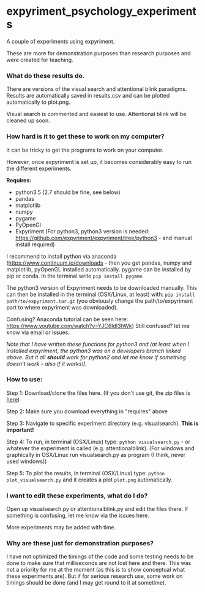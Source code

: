 # expyriment_psychology_experiments
A couple of experiments using expyriment.

These are more for demonstration purposes than research purposes and were created for teaching.


### What do these results do.

There are versions of the visual search and attentional blink paradigms. Results are automatically saved in results.csv and can be plotted automatically to plot.png.

Visual search is commented and easiest to use. Attentional blink will be cleaned up soon.

### How hard is it to get these to work on my computer?

It can be tricky to get the programs to work on your computer.

However, once expyriment is set up, it becomes considerably easy to run the different experiments.

__Requires:__

- python3.5 (2.7 should be fine, see below)
- pandas
- matplotlib
- numpy
- pygame
- PyOpenGl
- Expyriment (For python3, python3 version is needed: https://github.com/expyriment/expyriment/tree/python3 - and manual install required)

I recommend to install python via anaconda (https://www.continuum.io/downloads - then you get pandas, numpy and matplotlib, pyOpenGL installed automatically. pygame can be installed by pip or conda. In the terminal write `pip install pygame`.

The python3 version of Expyriment needs to be downloaded manually. This can then be installed in the terminal (OSX/Linux, at least) with: `pip install path/to/expyriment.tar.gz` (you obviously change the path/to/expyriment part to where expyriment was downloaded).

Confusing? Anaconda tutorial can be seen here: https://www.youtube.com/watch?v=YJC6ldI3hWk) Still confused? let me know via email or issues.  

*Note that I have written these functions for python3 and (at least when I installed expyriment, the python3 was on a developers branch linked above. But it all __should__ work for python2 and let me know if something doesn't work - also if it works!).*


### How to use:

Step 1:
Download/clone the files here. (If you don't use git, the zip files is [here](https://github.com/wiheto/expyriment_psychology_experiments/archive/master.zip))

Step 2:
Make sure you download everything in "requires" above

Step 3:
Navigate to specific experiment directory (e.g. visualsearch). __This is important!__

Step 4:
To run, in terminal (OSX/Linux) type: `python visualsearch.py` - or whatever the experiment is called (e.g. attentionalblink). (For windows and graphically in OSX/Linux run visualsearch.py as program (I think, never used windows))

Step 5:
To plot the results, in terminal (OSX/Linux) type: `python plot_visualsearch.py` and it creates a plot `plot.png` automatically.


### I want to edit these experiments, what do I do?

Open up visualsearch.py or attentionalblink.py and edit the files there. If something is confusing, let me know via the issues here.

More experiments may be added with time.

### Why are these just for demonstration purposes?

I have not optimized the timings of the code and some testing needs to be done to make sure that milliseconds are not lost here and there. This was not a priority for me at the moment (as this is to show conceptual what these experiments are). But if for serious research use, some work on timings should be done (and I may get round to it at sometime).  
